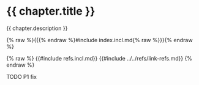 # {{ chapter.title }}

{{ chapter.description }}

{% raw %}{{{% endraw %}#include index.incl.md{% raw %}}}{% endraw %}

{% raw %}
{{#include refs.incl.md}}
{{#include ../../refs/link-refs.md}}
{% endraw %}

<div class="hidden">
TODO P1 fix
</div>
